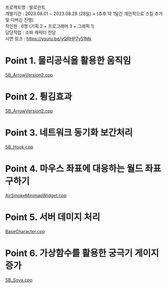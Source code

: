 프로젝트명 : 발로란트<br>
개발기간 : 2023.08.01 ~ 2023.08.28 (28일) + (추후 약 1달간 개인적으로 스킬 추가 및 디버깅 진행)<br>
작인원 : 6명 (기획 2 + 프로그래머 3 + 그래픽 1)<br>
담당작업 : 소바 캐릭터 전담<br>
시연 링크 : https://youtu.be/yQRHP7y51Mk <br>

# Point 1. 물리공식을 활용한 움직임
[SB_ArrowVersion2.cpp](https://github.com/micalia/Valorant_ShinSeolBin/blob/main/Source/Valorant/Private/SB_ArrowVersion2.cpp#L56)

# Point 2. 튕김효과
[SB_ArrowVersion2.cpp](https://github.com/micalia/Valorant_ShinSeolBin/blob/main/Source/Valorant/Private/SB_ArrowVersion2.cpp#L155)

# Point 3. 네트워크 동기화 보간처리
[SB_Hook.cpp](https://github.com/micalia/Valorant_ShinSeolBin/blob/main/Source/Valorant/Private/SB_Hook.cpp#L55)

# Point 4. 마우스 좌표에 대응하는 월드 좌표 구하기
[AirSmokeMinimapWidget.cpp](https://github.com/micalia/Valorant_ShinSeolBin/blob/main/Source/Valorant/Private/AirSmokeMinimapWidget.cpp#L26)

# Point 5. 서버 데미지 처리
[BaseCharacter.cpp](https://github.com/micalia/Valorant_ShinSeolBin/blob/main/Source/Valorant/Private/BaseCharacter.cpp#L338)

# Point 6. 가상함수를 활용한 궁극기 게이지 증가
[SB_Sova.cpp](https://github.com/micalia/Valorant_ShinSeolBin/blob/main/Source/Valorant/Private/SB_Sova.cpp#L1448)
